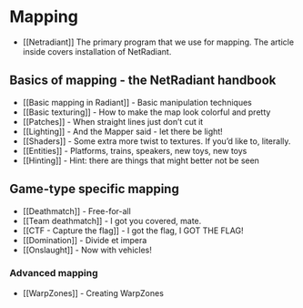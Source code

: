 Mapping
=======

-   [[Netradiant]] The primary program that we use for mapping. The article inside covers installation of NetRadiant.

Basics of mapping - the NetRadiant handbook
-------------------------------------------

-   [[Basic mapping in Radiant]] - Basic manipulation techniques
-   [[Basic texturing]] - How to make the map look colorful and pretty
-   [[Patches]] - When straight lines just don’t cut it
-   [[Lighting]] - And the Mapper said - let there be light!
-   [[Shaders]] - Some extra more twist to textures. If you’d like to, literally.
-   [[Entities]] - Platforms, trains, speakers, new toys, new toys
-   [[Hinting]] - Hint: there are things that might better not be seen

Game-type specific mapping
--------------------------

-   [[Deathmatch]] - Free-for-all
-   [[Team deathmatch]] - I got you covered, mate.
-   [[CTF - Capture the flag]] - I got the flag, I GOT THE FLAG![]()!
-   [[Domination]] - Divide et impera
-   [[Onslaught]] - Now with vehicles!

### Advanced mapping

-   [[WarpZones]] - Creating WarpZones

